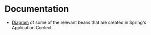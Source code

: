 # Documentation

*  [Diagram](./AppContextDiagram.pdf) of some of the relevant beans that are created in Spring's Application Context. 
